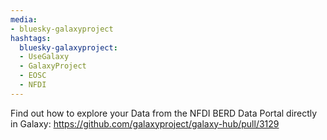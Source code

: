 ```yaml
---
media:
- bluesky-galaxyproject
hashtags:
  bluesky-galaxyproject:
  - UseGalaxy
  - GalaxyProject
  - EOSC
  - NFDI
---
```

Find out how to explore your Data from the NFDI BERD Data Portal directly in Galaxy: https://github.com/galaxyproject/galaxy-hub/pull/3129
